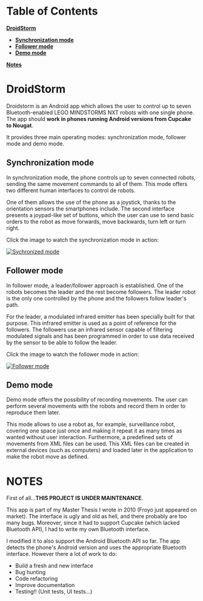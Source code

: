 # Table of Contents

[**DroidStorm**](#droidstorm)
* [**Synchronization mode**](#synchronization-mode)
* [**Follower mode**](#follower-mode)
* [**Demo mode**](#demo-mode)

[**Notes**](#notes)

# DroidStorm

Droidstorm is an Android app which allows the user to control up to seven Bluetooth-enabled LEGO MINDSTORMS NXT robots with one single phone. The app should **work in phones running Android versions from Cupcake to Nougat**.

It provides three main operating modes: synchronization mode, follower mode and demo mode.

Synchronization mode
--------------------

In synchronization mode, the phone controls up to seven connected robots, sending the same movement commands to all of them. This mode offers two different human interfaces to control de robots.

One of them allows the use of the phone as a joystick, thanks to the orientation sensors the smartphones include. 
The second interface presents a joypad-like set of buttons, which the user can use to send basic orders to the robot as move forwards, move backwards, turn left or turn right.

Click the image to watch the synchronization mode in action:

[![Sychronized mode](https://img.youtube.com/vi/HoDeFzRnQ6U/0.jpg)](https://www.youtube.com/watch?v=HoDeFzRnQ6U)


Follower mode
-------------

In follower mode, a leader/follower approach is established. One of the robots becomes the leader and the rest become followers. The leader robot is the only one controlled by the phone and the followers follow leader's path.

For the leader, a modulated infrared emitter has been specially built for that purpose. This infrared emitter is used as a point of reference for the followers. The followers use an infrared sensor capable of filtering modulated signals and has been programmed in order to use data received by the sensor to be able to follow the leader.


Click the image to watch the follower mode in action:

[![Follower mode](https://img.youtube.com/vi/v6kLUdtcLiQ/0.jpg)](https://www.youtube.com/watch?v=v6kLUdtcLiQ)


Demo mode
---------

Demo mode offers the possibility of recording movements. The user can perform several movements with the robots and record them in order to reproduce them later.

This mode allows to use a robot as, for example, surveillance robot, covering one space just once and making it repeat it as many times as wanted without user interaction. Furthermore, a predefined sets of movements from XML files can be used. This XML files can be created in external devices (such as computers) and loaded later in the application to make the robot move as defined.


NOTES
=====

First of all...**THIS PROJECT IS UNDER MAINTENANCE**.

This app is part of my Master Thesis I wrote in 2010 (Froyo just appeared on market). The interface is ugly and old as hell, and there probably are too many bugs.
Moreover, since it had to support Cupcake (which lacked Bluetooth API), I had to write my own Bluetooth interface.

I modified it to also support the Android Bluetooth API so far. The app detects the phone's Android version and uses the appropriate Bluetooth interface.
However there a lot of work to do:

* Build a fresh and new interface
* Bug hunting
* Code refactoring
* Improve documentation
* Testing!! (Unit tests, UI tests...)
